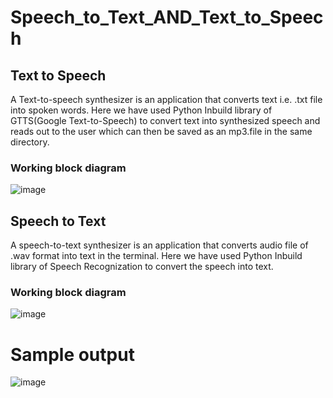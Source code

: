 # Speech_to_Text_AND_Text_to_Speech

## Text to Speech
A Text-to-speech synthesizer is an application that converts text i.e. .txt file into spoken words. Here we have used Python Inbuild library of GTTS(Google Text-to-Speech) to convert  text into synthesized  speech and reads out to the user which can then be saved as an mp3.file in the same directory.
### Working block diagram
![image](https://user-images.githubusercontent.com/64552791/137788276-ba5271bc-57cc-40b2-87f3-0129abc3c29d.png)

## Speech to Text
A speech-to-text synthesizer is an application that converts audio file of .wav format into text in the terminal. Here we have used Python Inbuild library of Speech Recognization to convert the speech into text.
### Working block diagram
![image](https://user-images.githubusercontent.com/64552791/137789317-a150fa50-02ea-46e4-a143-8ab631459c34.png)

# Sample output
![image](https://user-images.githubusercontent.com/64552791/136857079-b7597a53-ce65-4237-96d1-630937fd7840.png)
